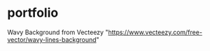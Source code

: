 # portfolio

Wavy Background from Vecteezy "https://www.vecteezy.com/free-vector/wavy-lines-background"